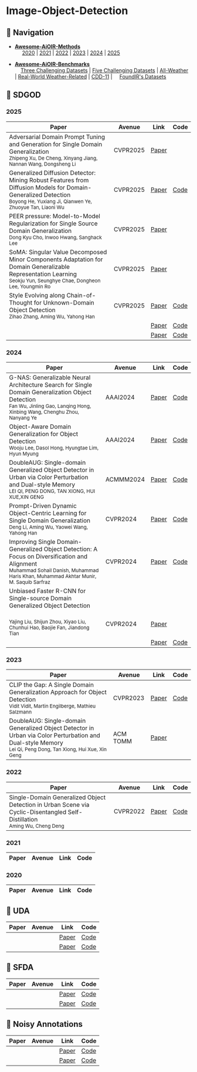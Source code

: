 # Image-Object-Detection
## 🧭 Navigation

- **[Awesome-AiOIR-Methods](#all-in-one-image-restoration-paper-list)**
  <br>&nbsp;&nbsp;&nbsp;&nbsp; [2020](#2020) | [2021](#2021) | [2022](#2022) | [2023](#2023) | [2024](#2024) | [2025](#2025)

- **[Awesome-AiOIR-Benchmarks](#all-in-one-image-restoration-performance-comparison)**
  <br>&nbsp;&nbsp;&nbsp;&nbsp;[Three Challenging Datasets](#performance-comparisons-of-aioir-models-on-three-challenging-datasets) | [Five Challenging Datasets](#performance-comparisons-of-aioir-models-on-five-challenging-datasets) | [All-Weather](#performance-comparisons-of-aioir-models-on-all-weather-datasets) | [Real-World Weather-Related](#performance-comparisons-of-aioir-models-on-real-world-weather-related-datasets) | [CDD-11](#performance-comparisons-of-aioir-models-on-cdd-11-datasets) | &nbsp;&nbsp;&nbsp;&nbsp;[FoundIR's Datasets](#performance-comparisons-of-aioir-models-on-foundirs-real-world-datasets)


## 📖 SDGOD
### 2025
| Paper | Avenue | Link | Code |
|-------|--------|------|------|
| Adversarial Domain Prompt Tuning and Generation for Single Domain  Generalization <br><sub>Zhipeng Xu, De Cheng, Xinyang Jiang, Nannan Wang, Dongsheng Li</sub> | CVPR2025 | [Paper](https://openaccess.thecvf.com/content/CVPR2025/papers/Xu_Adversarial_Domain_Prompt_Tuning_and_Generation_for_Single_Domain_Generalization_CVPR_2025_paper.pdf) ||
| Generalized Diffusion Detector: Mining Robust Features from Diffusion Models  for Domain-Generalized Detection <br><sub>Boyong He, Yuxiang Ji, Qianwen Ye, Zhuoyue Tan, Liaoni Wu</sub> | CVPR2025 | [Paper](https://openaccess.thecvf.com/content/CVPR2025/html/He_Generalized_Diffusion_Detector_Mining_Robust_Features_from_Diffusion_Models_for_CVPR_2025_paper.html)| [Code](https://github.com/heboyong/Generalized-Diffusion-Detector) |
| PEER pressure: Model-to-Model Regularization for Single Source Domain Generalization <br><sub>Dong Kyu Cho, Inwoo Hwang, Sanghack Lee</sub> | CVPR2025 | [Paper](https://openaccess.thecvf.com/content/CVPR2025/html/Cho_PEER_Pressure_Model-to-Model_Regularization_for_Single_Source_Domain_Generalization_CVPR_2025_paper.html)| |
|  SoMA: Singular Value Decomposed Minor Components Adaptation  for Domain Generalizable Representation Learning<br><sub>Seokju Yun, Seunghye Chae, Dongheon Lee, Youngmin Ro</sub> | CVPR2025 | [Paper](https://openaccess.thecvf.com/content/CVPR2025/html/Yun_SoMA_Singular_Value_Decomposed_Minor_Components_Adaptation_for_Domain_Generalizable_CVPR_2025_paper.html)| |
|  Style Evolving along Chain-of-Thought for Unknown-Domain Object Detection<br><sub>Zihao Zhang, Aming Wu, Yahong Han</sub> | CVPR2025 | [Paper](https://openaccess.thecvf.com/content/CVPR2025/html/Zhang_Style_Evolving_along_Chain-of-Thought_for_Unknown-Domain_Object_Detection_CVPR_2025_paper.html)| [Code](https://github.com/ZZ2490/SE-COT) |
|  <br><sub></sub> |  | [Paper]()| [Code]() |
|  <br><sub></sub> |  | [Paper]()| [Code]() |

### 2024
| Paper | Avenue | Link | Code |
|-------|--------|------|------|
|  G-NAS: Generalizable Neural Architecture Search for Single Domain Generalization Object Detection<br><sub>Fan Wu, Jinling Gao, Lanqing Hong, Xinbing Wang, Chenghu Zhou, Nanyang Ye</sub> | AAAI2024 | [Paper](https://ojs.aaai.org/index.php/AAAI/article/view/28410)| [Code](https://github.com/wufan-cse/G-NAS) |
|  Object-Aware Domain Generalization for Object Detection<br><sub>Wooju Lee, Dasol Hong, Hyungtae Lim, Hyun Myung</sub> |AAAI2024  | [Paper](http://ojs.aaai.org/index.php/AAAI/article/view/28076)| [Code](https://github.com/WoojuLee24/OA-DG) |
|  DoubleAUG: Single-domain Generalized Object Detector in Urban via Color Perturbation and Dual-style Memory<br><sub>LEI QI, PENG DONG, TAN XIONG, HUI XUE,XIN GENG</sub> | ACMMM2024 | [Paper](https://dl.acm.org/doi/abs/10.1145/3634683)| [Code]() 
|  Prompt-Driven Dynamic Object-Centric Learning for Single Domain Generalization<br><sub>Deng Li, Aming Wu, Yaowei Wang, Yahong Han</sub> | CVPR2024 | [Paper](https://openaccess.thecvf.com/content/CVPR2024/html/Li_Prompt-Driven_Dynamic_Object-Centric_Learning_for_Single_Domain_Generalization_CVPR_2024_paper.html)| [Code](https://github.com/Daniel00008/PDOC) |
|  Improving Single Domain-Generalized Object Detection: A Focus on  Diversification and Alignment<br><sub>Muhammad Sohail Danish, Muhammad Haris Khan, Muhammad Akhtar Munir, M. Saquib Sarfraz</sub> | CVPR2024 | [Paper](https://openaccess.thecvf.com/content/CVPR2024/html/Danish_Improving_Single_Domain-Generalized_Object_Detection_A_Focus_on_Diversification_and_CVPR_2024_paper.html)| [Code](https://github.com/msohaildanish/DivAlign) |
| Unbiased Faster R-CNN for Single-source Domain Generalized Object Detection
 <br><sub>Yajing Liu, Shijun Zhou, Xiyao Liu, Chunhui Hao, Baojie Fan, Jiandong Tian</sub> |CVPR2024  | [Paper](https://openaccess.thecvf.com/content/CVPR2024/html/Liu_Unbiased_Faster_R-CNN_for_Single-source_Domain_Generalized_Object_Detection_CVPR_2024_paper.html)||
 |  <br><sub></sub> |  | [Paper]()| [Code]() |
### 2023
| Paper | Avenue | Link | Code |
|-------|--------|------|------|
|  CLIP the Gap: A Single Domain Generalization Approach for Object Detection<br><sub>Vidit Vidit, Martin Engilberge, Mathieu Salzmann</sub> | CVPR2023 | [Paper](https://openaccess.thecvf.com/content/CVPR2023/html/Vidit_CLIP_the_Gap_A_Single_Domain_Generalization_Approach_for_Object_CVPR_2023_paper.html)| [Code](https://github.com/vidit09/domaingen) |
|  DoubleAUG: Single-domain Generalized Object Detector in Urban via Color Perturbation and Dual-style Memory<br><sub>Lei Qi, Peng Dong, Tan Xiong, Hui Xue, Xin Geng</sub> | ACM TOMM | [Paper](https://dl.acm.org/doi/abs/10.1145/3634683)| |
### 2022
| Paper | Avenue | Link | Code |
|-------|--------|------|------|
|  Single-Domain Generalized Object Detection in Urban Scene  via Cyclic-Disentangled Self-Distillation<br><sub>Aming Wu, Cheng Deng</sub> | CVPR2022 | [Paper](https://openaccess.thecvf.com/content/CVPR2022/html/Wu_Single-Domain_Generalized_Object_Detection_in_Urban_Scene_via_Cyclic-Disentangled_Self-Distillation_CVPR_2022_paper.html)| [Code](https://github.com/AmingWu/Single-DGOD) |
### 2021
| Paper | Avenue | Link | Code |
|-------|--------|------|------|
### 2020
| Paper | Avenue | Link | Code |
|-------|--------|------|------|


## 📖 UDA
| Paper | Avenue | Link | Code |
|-------|--------|------|------|
|  <br><sub></sub> |  | [Paper]()| [Code]() |
|  <br><sub></sub> |  | [Paper]()| [Code]() |
## 📖 SFDA
| Paper | Avenue | Link | Code |
|-------|--------|------|------|
|  <br><sub></sub> |  | [Paper]()| [Code]() |
|  <br><sub></sub> |  | [Paper]()| [Code]() |
## 📖 Noisy Annotations
| Paper | Avenue | Link | Code |
|-------|--------|------|------|
|  <br><sub></sub> |  | [Paper]()| [Code]() |
|  <br><sub></sub> |  | [Paper]()| [Code]() |
